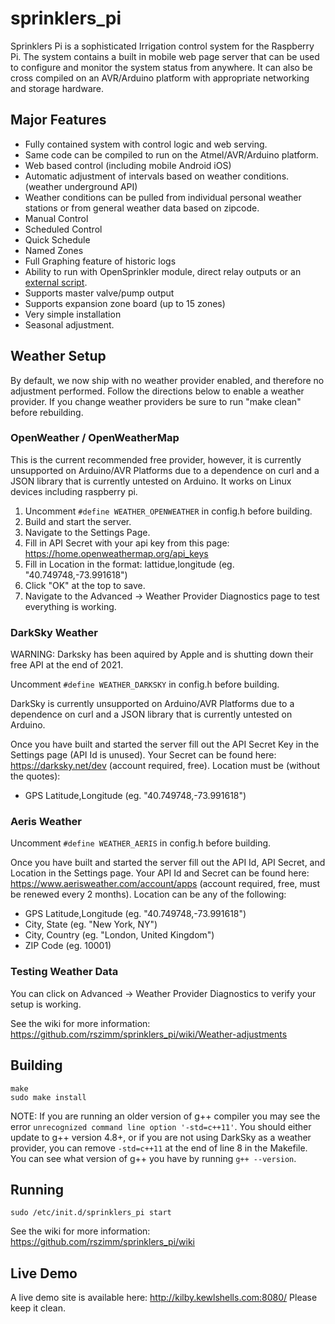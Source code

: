 # sprinklers_pi
Sprinklers Pi is a sophisticated Irrigation control system for the Raspberry Pi.  The system contains a built in mobile web page server that can be used to configure and monitor the system status from anywhere.  It can also be cross compiled on an AVR/Arduino platform with appropriate networking and storage hardware.

## Major Features
* Fully contained system with control logic and web serving.
* Same code can be compiled to run on the Atmel/AVR/Arduino platform.
* Web based control (including mobile Android iOS)
* Automatic adjustment of intervals based on weather conditions. (weather underground API)
* Weather conditions can be pulled from individual personal weather stations or from general weather data based on zipcode.
* Manual Control
* Scheduled Control
* Quick Schedule
* Named Zones
* Full Graphing feature of historic logs
* Ability to run with OpenSprinkler module, direct relay outputs or an [external script](https://github.com/rszimm/sprinklers_pi/wiki/External-Zone-Control-Script).
* Supports master valve/pump output
* Supports expansion zone board (up to 15 zones)
* Very simple installation
* Seasonal adjustment.


## Weather Setup
By default, we now ship with no weather provider enabled, and therefore no adjustment performed.
Follow the directions below to enable a weather provider. If you change weather providers be sure to run "make clean"
before rebuilding.

### OpenWeather / OpenWeatherMap
This is the current recommended free provider, however, it is currently unsupported on Arduino/AVR Platforms due to a dependence on curl and a JSON library that is currently untested on Arduino. It works on Linux devices including raspberry pi.

1. Uncomment `#define WEATHER_OPENWEATHER` in config.h before building.
1. Build and start the server.
1. Navigate to the Settings Page.
1. Fill in API Secret with your api key from this page: https://home.openweathermap.org/api_keys
1. Fill in Location in the format: lattidue,longitude (eg. "40.749748,-73.991618")
1. Click "OK" at the top to save.
1. Navigate to the Advanced -> Weather Provider Diagnostics page to test everything is working.

### DarkSky Weather
WARNING: Darksky has been aquired by Apple and is shutting down their free API at the end of 2021. 

Uncomment `#define WEATHER_DARKSKY` in config.h before building.

DarkSky is currently unsupported on Arduino/AVR Platforms due to a dependence on curl and a JSON library that is currently untested on Arduino.

Once you have built and started the server fill out the API Secret Key in the Settings page (API Id is unused).
Your Secret can be found here: https://darksky.net/dev (account required, free).
Location must be (without the quotes):
  * GPS Latitude,Longitude (eg. "40.749748,-73.991618")

### Aeris Weather
Uncomment `#define WEATHER_AERIS` in config.h before building.

Once you have built and started the server fill out the API Id, API Secret, and Location in the Settings page.
Your API Id and Secret can be found here: https://www.aerisweather.com/account/apps (account required, free,
must be renewed every 2 months).
Location can be any of the following:
  * GPS Latitude,Longitude (eg. "40.749748,-73.991618")
  * City, State (eg. "New York, NY")
  * City, Country (eg. "London, United Kingdom")
  * ZIP Code (eg. 10001)

### Testing Weather Data
You can click on Advanced -> Weather Provider Diagnostics to verify your setup is working.

See the wiki for more information: https://github.com/rszimm/sprinklers_pi/wiki/Weather-adjustments


## Building
```Shell
make
sudo make install
```
NOTE: If you are running an older version of g++ compiler you may see the error `unrecognized command line option '-std=c++11'`. You should either update to g++ version 4.8+, or if you are not using DarkSky as a weather provider, you can remove `-std=c++11` at the end of line 8 in the Makefile. You can see what version of g++ you have by running `g++ --version`.

## Running
`sudo /etc/init.d/sprinklers_pi start`

See the wiki for more information: https://github.com/rszimm/sprinklers_pi/wiki

## Live Demo
A live demo site is available here: http://kilby.kewlshells.com:8080/
Please keep it clean.
